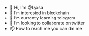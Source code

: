 - 👋 Hi, I’m @Lyxsa
- 👀 I’m interested in blockchain 
- 🌱 I’m currently learning telegram 
- 💞️ I’m looking to collaborate on twitter
- 📫 How to reach me you can dm me

<!---
Lyxsa/Lyxsa is a ✨ special ✨ repository because its `README.md` (this file) appears on your GitHub profile.
You can click the Preview link to take a look at your changes.
--->

